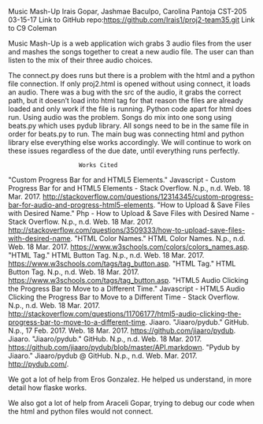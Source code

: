 Music Mash-Up
Irais Gopar, Jashmae Baculpo, Carolina Pantoja 
CST-205
03-15-17
Link to GitHub repo:https://github.com/Irais1/proj2-team35.git
Link to C9
Coleman

Music Mash-Up is a web application wich grabs 3 audio files from the user and mashes the songs together to creat a new audio file. The user can than listen to the mix of their three audio choices. 

The connect.py does runs but there is a problem with the html and a python file connection. 
If only proj2.html is opened without using connect, it loads an audio. 
There was a bug with the src of the audio, it grabs the correct path, but it doesn’t load into html tag for that reason the files are already loaded and only work if the file is running. 
Python code apart for html does run. Using audio was the problem. 
Songs do mix into one song using beats.py which uses pydub library. 
All songs need to be in the same file in order for beats.py to run. 
The main bug was connecting html and python library else everything else works accordingly. We will continue to work on these issues regardless of the due date, until everything runs perfectly. 

						Works Cited
"Custom Progress Bar for and HTML5 Elements." Javascript - Custom Progress Bar for and HTML5 Elements - Stack Overflow. N.p., n.d. Web. 18 Mar. 2017. <http://stackoverflow.com/questions/12314345/custom-progress-bar-for-audio-and-progress-html5-elements>.
"How to Upload & Save Files with Desired Name." Php - How to Upload & Save Files with Desired Name - Stack Overflow. N.p., n.d. Web. 18 Mar. 2017. <http://stackoverflow.com/questions/3509333/how-to-upload-save-files-with-desired-name>.
"HTML Color Names." HTML Color Names. N.p., n.d. Web. 18 Mar. 2017. <https://www.w3schools.com/colors/colors_names.asp>.
"HTML Tag." HTML Button Tag. N.p., n.d. Web. 18 Mar. 2017. <https://www.w3schools.com/tags/tag_button.asp>.
"HTML Tag." HTML Button Tag. N.p., n.d. Web. 18 Mar. 2017. <https://www.w3schools.com/tags/tag_button.asp>.
"HTML5 Audio Clicking the Progress Bar to Move to a Different Time." Javascript - HTML5 Audio Clicking the Progress Bar to Move to a Different Time - Stack Overflow. N.p., n.d. Web. 18 Mar. 2017. <http://stackoverflow.com/questions/11706177/html5-audio-clicking-the-progress-bar-to-move-to-a-different-time>.
Jiaaro. "Jiaaro/pydub." GitHub. N.p., 17 Feb. 2017. Web. 18 Mar. 2017. <https://github.com/jiaaro/pydub>.
Jiaaro. "Jiaaro/pydub." GitHub. N.p., n.d. Web. 18 Mar. 2017. <https://github.com/jiaaro/pydub/blob/master/API.markdown>.
"Pydub by Jiaaro." Jiaaro/pydub @ GitHub. N.p., n.d. Web. Mar. 2017. <http://pydub.com/>.


We got a lot of help from Eros Gonzalez. He helped us understand, in more detail how flaske works.

We also got a lot of help from Araceli Gopar, trying to debug our code when the html and python files would not connect.
